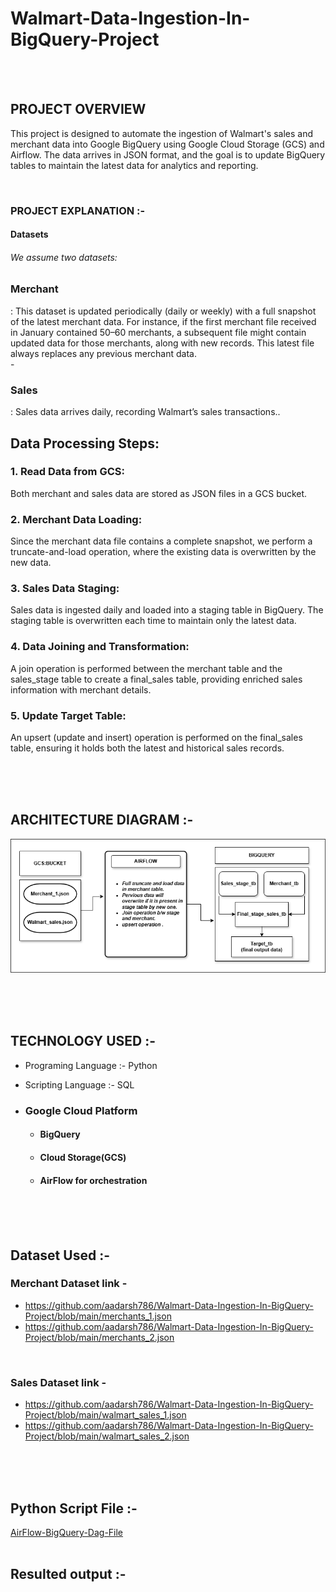 # Walmart-Data-Ingestion-In-BigQuery-Project 


  <br>
  <br>
   

## PROJECT OVERVIEW

This project is designed to automate the ingestion of Walmart's sales and merchant data into Google BigQuery using Google Cloud Storage (GCS) and Airflow. The data arrives in JSON format, and the goal is to update BigQuery tables to maintain the latest data for analytics and reporting.

 <br>




### PROJECT EXPLANATION :-  

  #### Datasets

   ###### We assume two datasets:
  
   <h3>Merchant</h3> : 
   This dataset is updated periodically (daily or weekly) with a full snapshot of the latest merchant data. For instance, if the first merchant file received in January contained 50–60 merchants, a subsequent file might contain updated data for those merchants, along with new records. This latest file always replaces any previous merchant data.
       <br>
   -  <h3>Sales</h3> :  Sales data arrives daily, recording Walmart’s sales transactions..
   
      

   ## Data Processing Steps:

  <h3>1. Read Data from GCS:</h3>
  Both merchant and sales data are stored as JSON files in a GCS bucket.

<h3>  2.  Merchant Data Loading:</h3>

 Since the merchant data file contains a complete snapshot, we perform a truncate-and-load operation, where the existing data is overwritten by the new data.
<h3>3. Sales Data Staging:</h3>

 Sales data is ingested daily and loaded into a staging table in BigQuery. The staging table is overwritten each time to maintain only the latest data.
<h3>4. Data Joining and Transformation:</h3>

 A join operation is performed between the merchant table and the sales_stage table to create a final_sales table, providing enriched sales information with merchant details.
<h3>5. Update Target Table:</h3>

 An upsert (update and insert) operation is performed on the final_sales table, ensuring it holds both the latest and historical sales records.
      
     

  
























<br>
<br>
<br>

## ARCHITECTURE DIAGRAM :-

![Project Architecture](Walmart_p1.drawio.png)  










<br>
<br>
<br>

## TECHNOLOGY USED :-
*  Programing Language :- Python
  
*  Scripting Language  :- SQL
  
* ### Google Cloud Platform
 
    - #### BigQuery
      
    -  #### Cloud Storage(GCS)
      
    - #### AirFlow for orchestration










<br>
<br>
<br>

## Dataset Used  :-
### Merchant Dataset link -
- https://github.com/aadarsh786/Walmart-Data-Ingestion-In-BigQuery-Project/blob/main/merchants_1.json
- https://github.com/aadarsh786/Walmart-Data-Ingestion-In-BigQuery-Project/blob/main/merchants_2.json

<br>

### Sales Dataset link -
- https://github.com/aadarsh786/Walmart-Data-Ingestion-In-BigQuery-Project/blob/main/walmart_sales_1.json
- https://github.com/aadarsh786/Walmart-Data-Ingestion-In-BigQuery-Project/blob/main/walmart_sales_2.json








<br>
<br>
<br>

## Python Script File  :-
[AirFlow-BigQuery-Dag-File](practicepu.py)
  <br>
  <br>
## Resulted output :-










